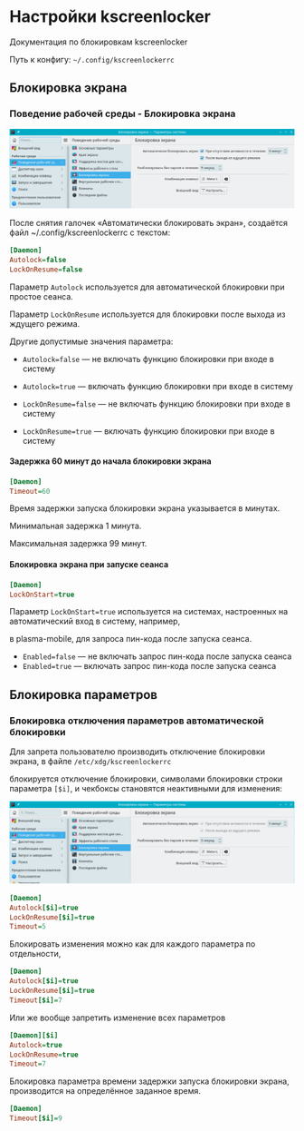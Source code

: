 # Настройки kscreenlocker

Документация по блокировкам kscreenlocker

Путь к конфигу: `~/.config/kscreenlockerrc`

## Блокировка экрана

### Поведение рабочей среды - Блокировка экрана

![""](../img/20230629_110725.png "")

После снятия галочек «Автоматически блокировать экран», создаётся файл ~/.config/kscreenlockerrc с текстом:

```ini
[Daemon]
Autolock=false
LockOnResume=false
```

Параметр `Autolock` используется для автоматической блокировки при простое сеанса.

Параметр `LockOnResume` используется для блокировки после выхода из ждущего режима.

Другие допустимые значения параметра:

* `Autolock=false` — не включать функцию блокировки при входе в систему
* `Autolock=true` — включать функцию блокировки при входе в систему

* `LockOnResume=false` — не включать функцию блокировки при входе в систему
* `LockOnResume=true` — включать функцию блокировки при входе в систему

#### Задержка 60 минут до начала блокировки экрана

```ini
[Daemon]
Timeout=60
```

Время задержки запуска блокировки экрана указывается в минутах.

Минимальная задержка 1 минута.

Максимальная задержка 99 минут.

#### Блокировка экрана при запуске сеанса

```ini
[Daemon]
LockOnStart=true
```

Параметр `LockOnStart=true` используется на системах, настроенных на автоматический вход в систему, например,

в plasma-mobile, для запроса пин-кода после запуска сеанса.

* `Enabled=false` — не включать запрос пин-кода после запуска сеанса
* `Enabled=true` — включать запрос пин-кода после запуска сеанса

## Блокировка параметров

### Блокировка отключения параметров автоматической блокировки

Для запрета пользователю производить отключение блокировки экрана, в файле `/etc/xdg/kscreenlockerrc`

блокируется отключение блокировки, символами блокировки строки параметра `[$i]`, и чекбоксы становятся неактивными для изменения:

![""](../img/20230702_104909.png "")

```ini
[Daemon]
Autolock[$i]=true
LockOnResume[$i]=true
Timeout=5
```
Блокировать изменения можно как для каждого параметра по отдельности,

```ini
[Daemon]
Autolock[$i]=true
LockOnResume[$i]=true
Timeout[$i]=7
```

Или же вообще запретить изменение всех параметров

```ini
[Daemon][$i]
Autolock=true
LockOnResume=true
Timeout=7
```

Блокировка параметра времени задержки запуска блокировки экрана, производится на определённое заданное время.

```ini
[Daemon]
Timeout[$i]=9
```
